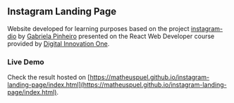 ## Instagram Landing Page

Website developed for learning purposes based on the project [instagram-dio](https://github.com/SpruceGabriela/instagram-dio) by [Gabriela Pinheiro](https://github.com/SpruceGabriela) presented on the React Web Developer course provided by [Digital Innovation One](https://web.digitalinnovation.one/).

### Live Demo

Check the result hosted on [https://matheuspuel.github.io/instagram-landing-page/index.html](https://matheuspuel.github.io/instagram-landing-page/index.html).
